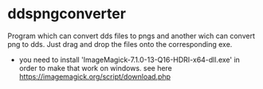 # ddspngconverter

Program which can convert dds files to pngs and another wich can convert png to dds. Just drag and drop the files onto the corresponding exe.

- you need to install 'ImageMagick-7.1.0-13-Q16-HDRI-x64-dll.exe' in order to make that work on windows. see here https://imagemagick.org/script/download.php